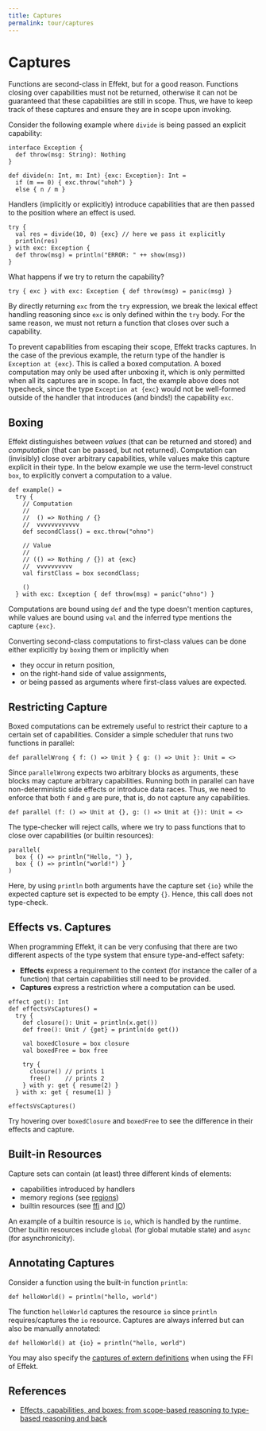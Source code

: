 ```yaml
---
title: Captures
permalink: tour/captures
---
```


# Captures

Functions are second-class in Effekt, but for a good reason. Functions closing over capabilities must not be returned, otherwise it can not be guaranteed that these capabilities are still in scope.
Thus, we have to keep track of these captures and ensure they are in scope upon invoking.

Consider the following example where `divide` is being passed an explicit capability:

```
interface Exception {
  def throw(msg: String): Nothing
}

def divide(n: Int, m: Int) {exc: Exception}: Int =
  if (m == 0) { exc.throw("uhoh") }
  else { n / m }
```
Handlers (implicitly or explicitly) introduce capabilities that are then passed to the position where an effect is used.
```effekt:repl
try {
  val res = divide(10, 0) {exc} // here we pass it explicitly
  println(res)
} with exc: Exception {
  def throw(msg) = println("ERROR: " ++ show(msg))
}
```
What happens if we try to return the capability?

```effekt:repl
try { exc } with exc: Exception { def throw(msg) = panic(msg) }
```
By directly returning `exc` from the `try` expression, we break the lexical effect handling reasoning since `exc` is only defined within the `try` body.
For the same reason, we must not return a function that closes over such a capability.

To prevent capabilities from escaping their scope, Effekt tracks captures.
In the case of the previous example, the return type of the handler is `Exception at {exc}`.
This is called a boxed computation. A boxed computation may only be used after unboxing it, which is only permitted when all its captures are in scope. In fact, the example above does not typecheck, since the type `Exception at {exc}` would not be well-formed outside of the handler that introduces (and binds!) the capability `exc`.

## Boxing

Effekt distinguishes between _values_ (that can be returned and stored) and _computation_ (that can be passed, but not returned). Computation can (invisibly) close over arbitrary capabilities, while values make this capture explicit in their type. In the below example we use the term-level construct `box`, to explicitly convert a computation to a value.

```
def example() =
  try {
    // Computation
    //
    //  () => Nothing / {}
    //  vvvvvvvvvvvv
    def secondClass() = exc.throw("ohno")

    // Value
    //
    // (() => Nothing / {}) at {exc}
    //  vvvvvvvvvv
    val firstClass = box secondClass;

    ()
  } with exc: Exception { def throw(msg) = panic("ohno") }
```
Computations are bound using `def` and the type doesn't mention captures, while values are bound using `val` and the inferred type mentions the capture `{exc}`.

Converting second-class computations to first-class values can be done either explicitly by `box`ing them or implicitly when
- they occur in return position,
- on the right-hand side of value assignments,
- or being passed as arguments where first-class values are expected.

## Restricting Capture
Boxed computations can be extremely useful to restrict their capture to a certain set of capabilities.
Consider a simple scheduler that runs two functions in parallel:

```
def parallelWrong { f: () => Unit } { g: () => Unit }: Unit = <>
```
Since `parallelWrong` expects two arbitrary blocks as arguments, these blocks may capture arbitrary capabilities.
Running both in parallel can have non-deterministic side effects or introduce data races.
Thus, we need to enforce that both `f` and `g` are pure, that is, do not capture any capabilities.

```
def parallel (f: () => Unit at {}, g: () => Unit at {}): Unit = <>
```
The type-checker will reject calls, where we try to pass functions that to close over capabilities (or builtin resources):
```effekt:repl
parallel(
  box { () => println("Hello, ") },
  box { () => println("world!") }
)
```

Here, by using `println` both arguments have the capture set `{io}` while the expected capture set is expected to be empty `{}`. Hence, this call does not type-check.

## Effects vs. Captures
When programming Effekt, it can be very confusing that there are two different aspects of the type system that ensure type-and-effect safety:

- **Effects** express a requirement to the context (for instance the caller of a function) that certain capabilities still need to be provided.
- **Captures** express a restriction where a computation can be used.

```
effect get(): Int
def effectsVsCaptures() =
  try {
    def closure(): Unit = println(x.get())
    def free(): Unit / {get} = println(do get())

    val boxedClosure = box closure
    val boxedFree = box free

    try {
      closure() // prints 1
      free()    // prints 2
    } with y: get { resume(2) }
  } with x: get { resume(1) }
```
```effekt:repl
effectsVsCaptures()
```
Try hovering over `boxedClosure` and `boxedFree` to see the difference in their effects and capture.

## Built-in Resources
Capture sets can contain (at least) three different kinds of elements:

- capabilities introduced by handlers
- memory regions (see [regions](./regions))
- builtin resources (see [ffi](./ffi) and [IO](./IO))

An example of a builtin resource is `io`, which is handled by the runtime. Other builtin resources include `global` (for global mutable state) and `async` (for asynchronicity).

## Annotating Captures

Consider a function using the built-in function `println`:

```
def helloWorld() = println("hello, world")
```

The function `helloWorld` captures the resource `io` since `println` requires/captures the `io` resource.
Captures are always inferred but can also be manually annotated:

```
def helloWorld() at {io} = println("hello, world")
```

You may also specify the [captures of extern definitions](./ffi) when using the FFI of Effekt.

## References

- [Effects, capabilities, and boxes: from scope-based reasoning to type-based reasoning and back](https://doi.org/10.1145/3527320)
